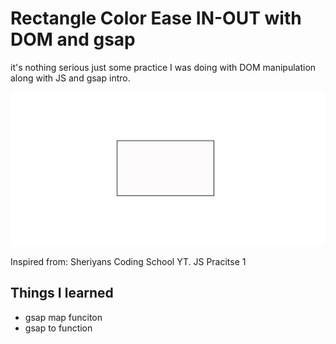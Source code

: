 # Rectangle Color Ease IN-OUT with DOM and gsap

it's nothing serious just some practice I was doing with DOM manipulation along with JS and gsap intro.

<!--  ![](https://github.com/knilesh9/SimpleColorTransitionOnHover/blob/main/media/demo.gif) -->

<img src="https://github.com/knilesh9/SimpleColorTransitionOnHover/blob/main/media/demo.gif" alt="Demo" width="auto" height="auto">

Inspired from: Sheriyans Coding School YT. JS Pracitse 1

## Things I learned
* gsap map funciton
* gsap to function
